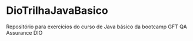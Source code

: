 # DioTrilhaJavaBasico
Repositório para exercícios do curso de Java básico da bootcamp GFT QA Assurance DIO
